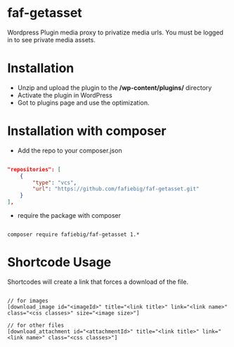 # faf-getasset

Wordpress Plugin media proxy to privatize media urls.
You must be logged in to see private media assets.

# Installation

* Unzip and upload the plugin to the **/wp-content/plugins/** directory
* Activate the plugin in WordPress
* Got to plugins page and use the optimization.

# Installation with composer

* Add the repo to your composer.json

```json

"repositories": [
    {
        "type": "vcs",
        "url": "https://github.com/fafiebig/faf-getasset.git"
    }
],

```

* require the package with composer

```shell

composer require fafiebig/faf-getasset 1.*

```

# Shortcode Usage

Shortcodes will create a link that forces a download of the file.

```shell

// for images
[download_image id="<imageId>" title="<link title>" link="<link name>" class="<css classes>" size="<image size>"]

// for other files
[download_attachment id="<attachmentId>" title="<link title>" link="<link name>" class="<css classes>"]

```
